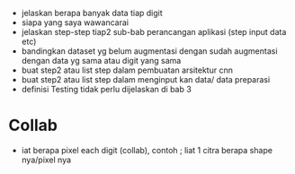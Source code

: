 - jelaskan berapa banyak data tiap digit 
- siapa yang saya wawancarai
- jelaskan step-step tiap2 sub-bab perancangan aplikasi (step input data etc)
- bandingkan dataset yg belum augmentasi dengan sudah augmentasi dengan data yg sama atau digit yang sama
- buat step2 atau list step dalam pembuatan arsitektur cnn
- buat step2 atau list step dalam menginput kan data/ data preparasi
- definisi Testing tidak perlu dijelaskan di bab 3


# Collab
- iat berapa pixel each digit (collab), contoh ; liat 1 citra berapa shape nya/pixel nya